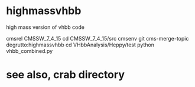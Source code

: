 # highmassvhbb
high mass version of vhbb code

cmsrel CMSSW_7_4_15
cd CMSSW_7_4_15/src
cmsenv
git cms-merge-topic degrutto:highmassvhbb
cd VHbbAnalysis/Heppy/test
python vhbb_combined.py

# see also, crab directory
